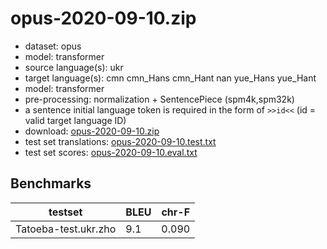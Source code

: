 # opus-2020-09-10.zip

* dataset: opus
* model: transformer
* source language(s): ukr
* target language(s): cmn cmn_Hans cmn_Hant nan yue_Hans yue_Hant
* model: transformer
* pre-processing: normalization + SentencePiece (spm4k,spm32k)
* a sentence initial language token is required in the form of `>>id<<` (id = valid target language ID)
* download: [opus-2020-09-10.zip](https://object.pouta.csc.fi/Tatoeba-MT-models/ukr-zho/opus-2020-09-10.zip)
* test set translations: [opus-2020-09-10.test.txt](https://object.pouta.csc.fi/Tatoeba-MT-models/ukr-zho/opus-2020-09-10.test.txt)
* test set scores: [opus-2020-09-10.eval.txt](https://object.pouta.csc.fi/Tatoeba-MT-models/ukr-zho/opus-2020-09-10.eval.txt)

## Benchmarks

| testset               | BLEU  | chr-F |
|-----------------------|-------|-------|
| Tatoeba-test.ukr.zho 	| 9.1 	| 0.090 |

